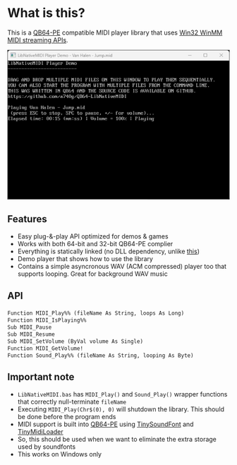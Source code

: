 # What is this?

This is a [QB64-PE](https://github.com/QB64-Phoenix-Edition/QB64pe) compatible MIDI player library that uses [Win32 WinMM MIDI streaming APIs](https://docs.microsoft.com/en-us/windows/win32/api/mmeapi/).

![Screenshot](screenshot.png)

## Features

- Easy plug-&-play API optimized for demos & games
- Works with both 64-bit and 32-bit QB64-PE complier
- Everything is statically linked (no DLL dependency, unlike [this](https://qb64phoenix.com/qb64wiki/index.php/DLL_Libraries))
- Demo player that shows how to use the library
- Contains a simple asyncronous WAV (ACM compressed) player too that supports looping. Great for background WAV music

## API

```VB
Function MIDI_Play%% (fileName As String, loops As Long)
Function MIDI_IsPlaying%%
Sub MIDI_Pause
Sub MIDI_Resume
Sub MIDI_SetVolume (ByVal volume As Single)
Function MIDI_GetVolume!
Function Sound_Play%% (fileName As String, looping As Byte)
```

## Important note

- `LibNativeMIDI.bas` has `MIDI_Play()` and `Sound_Play()` wrapper functions that correctly null-terminate `fileName`
- Executing `MIDI_Play(Chr$(0), 0)` will shutdown the library. This should be done before the program ends
- MIDI support is built into [QB64-PE](https://github.com/QB64-Phoenix-Edition/QB64pe/releases) using [TinySoundFont](https://github.com/schellingb/TinySoundFont) and [TinyMidiLoader](https://github.com/schellingb/TinySoundFont)
- So, this should be used when we want to eliminate the extra storage used by soundfonts
- This works on Windows only
